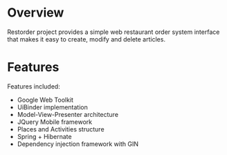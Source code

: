 # Overview #
Restorder project provides a simple web restaurant order system interface that makes it easy to create, modify and delete articles.

# Features #
Features included:
  * Google Web Toolkit
  * UiBinder implementation
  * Model-View-Presenter architecture
  * JQuery Mobile framework
  * Places and Activities structure
  * Spring + Hibernate
  * Dependency injection framework with GIN